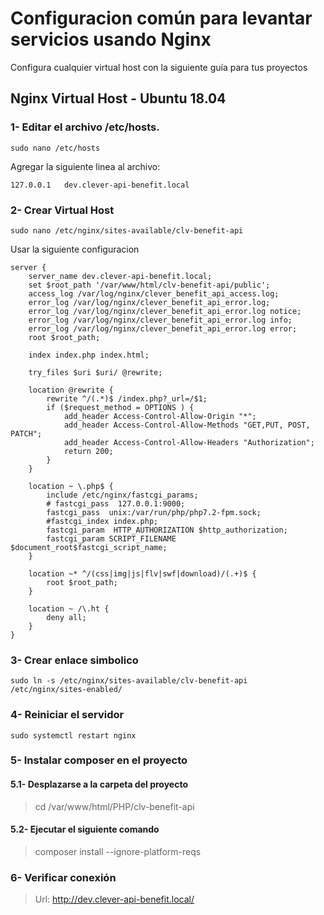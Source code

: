 # Configuracion común para levantar servicios usando Nginx

Configura cualquier virtual host con la siguiente guía para tus proyectos

## Nginx Virtual Host - Ubuntu 18.04

### 1- Editar el archivo **/etc/hosts**.

```
sudo nano /etc/hosts
```

Agregar la siguiente linea al archivo:

```
127.0.0.1	dev.clever-api-benefit.local
```

### 2- Crear Virtual Host

```
sudo nano /etc/nginx/sites-available/clv-benefit-api
```

Usar la siguiente configuracion

```cofapie
server {
	server_name dev.clever-api-benefit.local;
	set $root_path '/var/www/html/clv-benefit-api/public';
	access_log /var/log/nginx/clever_benefit_api_access.log;
	error_log /var/log/nginx/clever_benefit_api_error.log;
	error_log /var/log/nginx/clever_benefit_api_error.log notice;
	error_log /var/log/nginx/clever_benefit_api_error.log info;
	error_log /var/log/nginx/clever_benefit_api_error.log error;
	root $root_path;

	index index.php index.html;

	try_files $uri $uri/ @rewrite;

	location @rewrite {
		rewrite ^/(.*)$ /index.php?_url=/$1;
		if ($request_method = OPTIONS ) {
			add_header Access-Control-Allow-Origin "*";
			add_header Access-Control-Allow-Methods "GET,PUT, POST, PATCH";
			add_header Access-Control-Allow-Headers "Authorization";
			return 200;
	    }
	}

	location ~ \.php$ {
		include /etc/nginx/fastcgi_params;
		# fastcgi_pass  127.0.0.1:9000;
		fastcgi_pass  unix:/var/run/php/php7.2-fpm.sock;
		#fastcgi_index index.php;
		fastcgi_param  HTTP_AUTHORIZATION $http_authorization;
		fastcgi_param SCRIPT_FILENAME $document_root$fastcgi_script_name;
	}

	location ~* ^/(css|img|js|flv|swf|download)/(.+)$ {
		root $root_path;
	}

	location ~ /\.ht {
		deny all;
	}
}
```

### 3- Crear enlace simbolico

```
sudo ln -s /etc/nginx/sites-available/clv-benefit-api /etc/nginx/sites-enabled/
```

### 4- Reiniciar el servidor

```
sudo systemctl restart nginx
```

### 5- Instalar composer en el proyecto

#### 5.1- Desplazarse a la carpeta del proyecto

> cd /var/www/html/PHP/clv-benefit-api


#### 5.2- Ejecutar el siguiente comando

> composer install --ignore-platform-reqs

### 6- Verificar conexión

> Url: http://dev.clever-api-benefit.local/
